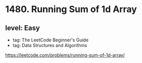 # 1480. Running Sum of 1d Array
## level: Easy

- tag: The LeetCode Beginner's Guide
- tag: Data Structures and Algorithms

https://leetcode.com/problems/running-sum-of-1d-array/
